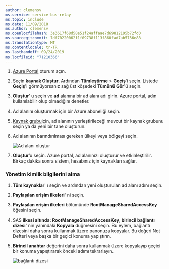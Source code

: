 ```yaml
---
author: clemensv
ms.service: service-bus-relay
ms.topic: include
ms.date: 11/09/2018
ms.author: clemensv
ms.openlocfilehash: 3e3617f68d58e51f24affaae7d69812195b72fd0
ms.sourcegitcommit: 7df70220062f1f09738f113f860fad7ab5736e88
ms.translationtype: MT
ms.contentlocale: tr-TR
ms.lasthandoff: 09/24/2019
ms.locfileid: "71210366"
---
```

1. [Azure Portal][Azure portal] oturum açın.
1. Seçin **kaynak Oluştur**. Ardından **Tümleştirme** > **Geçiş**'i seçin. Listede **Geçiş**'i görmüyorsanız sağ üst köşedeki **Tümünü Gör**'ü seçin.
1. **Oluştur**' u seçin ve **ad** alanına bir ad alanı adı girin. Azure portal, adın kullanılabilir olup olmadığını denetler.
1. Ad alanını oluşturmak için bir Azure aboneliği seçin.
1. [Kaynak grubu](../articles/azure-resource-manager/manage-resource-groups-portal.md)için, ad alanının yerleştirileceği mevcut bir kaynak grubunu seçin ya da yeni bir tane oluşturun.  
1. Ad alanının barındırılması gereken ülkeyi veya bölgeyi seçin.

    ![Ad alanı oluştur][create-namespace]

1. **Oluştur**’u seçin. Azure portal, ad alanınızı oluşturur ve etkinleştirilir. Birkaç dakika sonra sistem, hesabınız için kaynakları sağlar.

### <a name="get-management-credentials"></a>Yönetim kimlik bilgilerini alma

1. **Tüm kaynaklar**' ı seçin ve ardından yeni oluşturulan ad alanı adını seçin.
1. **Paylaşılan erişim ilkeleri**' ni seçin.  
1. **Paylaşılan erişim ilkeleri** bölümünde **RootManageSharedAccessKey** öğesini seçin.
1. SAS **ilkesi altında: RootManageSharedAccessKey**, **birincil bağlantı dizesi**' nin yanındaki **Kopyala** düğmesini seçin. Bu eylem, bağlantı dizesini daha sonra kullanmak üzere panonuza kopyalar. Bu değeri Not Defteri veya başka bir geçici konuma yapıştırın.
1. **Birincil anahtar** değerini daha sonra kullanmak üzere kopyalayıp geçici bir konuma yapıştırarak önceki adımı tekrarlayın.  

    ![bağlantı dizesi][connection-string]

<!--Image references-->

[create-namespace]: ./media/relay-create-namespace-portal/create-namespace-vs2019.png
[connection-info]: ./media/relay-create-namespace-portal/connection-info.png
[connection-string]: ./media/relay-create-namespace-portal/connection-string-vs2019.png
[Azure portal]: https://portal.azure.com
